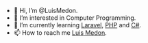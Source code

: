 - 👋 Hi, I’m @LuisMedon.
- 👀 I’m interested in Computer Programming.
- 🌱 I’m currently learning <a href="https://laravel.com" target="_blank">Laravel</a>, <a href="https://php.net" target="_blank">PHP</a> and <a href="https://docs.microsoft.com/en-us/dotnet/csharp/" target="_blank">C#</a>.
- 📫 How to reach me <a href="mailto:luismedon@icloud.com">Luis Medon</a>.
